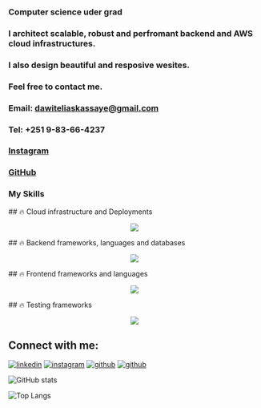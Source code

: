 ### **Computer science** uder grad
### I architect scalable, robust and perfromant backend and AWS cloud infrastructures.
### I also design beautiful and resposive wesites.


### Feel free to contact me. 
### Email: **dawiteliaskassaye@gmail.com** 
### Tel: **+251 9-83-66-4237** 
### [Instagram](https://www.instagram.com/dawitelias/)
### [GitHub](https://github.com/dawitel/) 

### My Skills 
<p allign="center">
  ## 🔥 Cloud infrastructure and Deployments
</p>

<p align="center">
  <a href="https://skillicons.dev">
    <img src="https://skillicons.dev/icons?i=aws,git,githubactions,kafka,grafana,prometheus,kubernetes,docker,ansible" />
  </a>
</p>
<p allign="center">
  ## 🔥 Backend frameworks, languages and databases
</p>

<p align="center">
  <a href="https://skillicons.dev">
    <img src="https://skillicons.dev/icons?i=nodejs,nextjs,nestjs,ts,go,mongodb,mysql,redis" />
  </a>
</p>
<p allign="center">
  ## 🔥 Frontend frameworks and languages
</p>

<p align="center">
  <a href="https://skillicons.dev">
    <img src="https://skillicons.dev/icons?i=nextjs,reactjs,ts,tailwind,js" />
  </a>
</p>
<p allign="center">
  ## 🔥 Testing frameworks
</p>

<p align="center">
  <a href="https://skillicons.dev">
    <img src="https://skillicons.dev/icons?i=cypress,jest" />
  </a>
</p>

## Connect with me:
[![linkedin](https://skillicons.dev/icons?i=linkedin)](https://www.linkedin.com/in/dawit-elias-gebremariam/)
[![instagram](https://skillicons.dev/icons?i=instagram)](https://www.instagram.com/dawitelias/)
[![github](https://skillicons.dev/icons?i=tweeter)](https://x.com/DawitEliasge/)
[![github](https://skillicons.dev/icons?i=github)](https://github.com/GlenMac90/)

![GitHub stats](https://github-readme-stats.vercel.app/api?username=dawitel&show_icons=true&theme=tokyonight)

![Top Langs](https://github-readme-stats.vercel.app/api/top-langs/?username=dawitel&theme=tokyonight)


